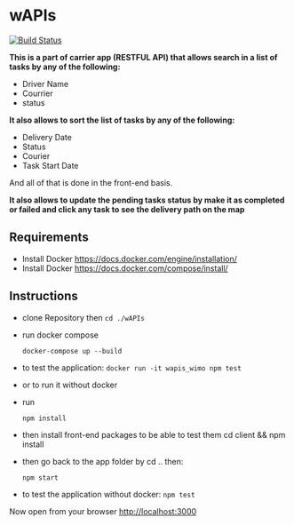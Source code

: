 # wAPIs

[![Build Status](https://travis-ci.org/AhmedAbdraboh/wAPIs.svg?branch=master)](https://travis-ci.org/AhmedAbdraboh/wAPIs)



**This is a part of carrier app (RESTFUL API) that allows search in a list of tasks by any of the following:**

* Driver Name
* Courrier
* status

**It also allows to sort the list of tasks by any of the following:**

* Delivery Date
* Status
* Courier
* Task Start Date

And all of that is done in the front-end basis.

**It also allows to update the pending tasks status by make it as completed or failed and click any task to see the delivery path on the map**


## Requirements

* Install Docker <https://docs.docker.com/engine/installation/>
* Install Docker <https://docs.docker.com/compose/install/>


## Instructions

* clone Repository then `cd ./wAPIs`

* run docker compose

      docker-compose up --build

* to test the application: `docker run -it wapis_wimo npm test`

* or to run it without docker

* run

      npm install 
* then install front-end packages to be able to test them
      cd client && npm install
* then go back to the app folder by cd .. then:

      npm start

* to test the application without docker: `npm test`

Now open from your browser <http://localhost:3000>